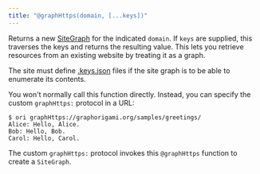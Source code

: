 ```yaml
---
title: "@graphHttps(domain, [...keys])"
---
```


Returns a new [SiteGraph](/core/SiteGraph.html) for the indicated `domain`. If `keys` are supplied, this traverses the keys and returns the resulting value. This lets you retrieve resources from an existing website by treating it as a graph.

The site must define [.keys.json](https://graphorigami.org/core/sitegraph#keysjson-files) files if the site graph is to be able to enumerate its contents.

You won't normally call this function directly. Instead, you can specify the custom `graphHttps:` protocol in a URL:

```console
$ ori graphHttps://graphorigami.org/samples/greetings/
Alice: Hello, Alice.
Bob: Hello, Bob.
Carol: Hello, Carol.
```

The custom `graphHttps:` protocol invokes this `@graphHttps` function to create a `SiteGraph`.
